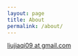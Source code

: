 ```yaml
---
layout: page
title: About
permalink: /about/
---
```


[liujiaqi09 at gmail.com](mailto:liujiaqi09@gmail.com)